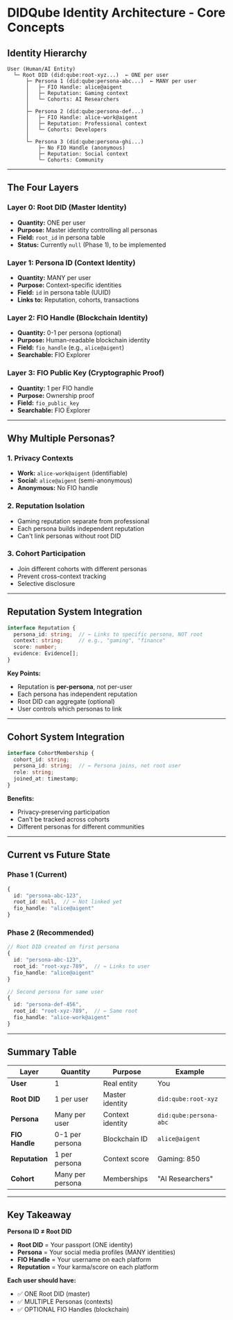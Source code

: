 # DIDQube Identity Architecture - Core Concepts

## Identity Hierarchy

```
User (Human/AI Entity)
  └─ Root DID (did:qube:root-xyz...)  ← ONE per user
      ├─ Persona 1 (did:qube:persona-abc...)  ← MANY per user
      │   ├─ FIO Handle: alice@aigent
      │   ├─ Reputation: Gaming context
      │   └─ Cohorts: AI Researchers
      │
      ├─ Persona 2 (did:qube:persona-def...)
      │   ├─ FIO Handle: alice-work@aigent
      │   ├─ Reputation: Professional context
      │   └─ Cohorts: Developers
      │
      └─ Persona 3 (did:qube:persona-ghi...)
          ├─ No FIO Handle (anonymous)
          ├─ Reputation: Social context
          └─ Cohorts: Community
```

---

## The Four Layers

### Layer 0: Root DID (Master Identity)
- **Quantity:** ONE per user
- **Purpose:** Master identity controlling all personas
- **Field:** `root_id` in persona table
- **Status:** Currently `null` (Phase 1), to be implemented

### Layer 1: Persona ID (Context Identity)
- **Quantity:** MANY per user
- **Purpose:** Context-specific identities
- **Field:** `id` in persona table (UUID)
- **Links to:** Reputation, cohorts, transactions

### Layer 2: FIO Handle (Blockchain Identity)
- **Quantity:** 0-1 per persona (optional)
- **Purpose:** Human-readable blockchain identity
- **Field:** `fio_handle` (e.g., `alice@aigent`)
- **Searchable:** FIO Explorer

### Layer 3: FIO Public Key (Cryptographic Proof)
- **Quantity:** 1 per FIO handle
- **Purpose:** Ownership proof
- **Field:** `fio_public_key`
- **Searchable:** FIO Explorer

---

## Why Multiple Personas?

### 1. Privacy Contexts
- **Work:** `alice-work@aigent` (identifiable)
- **Social:** `alice@aigent` (semi-anonymous)
- **Anonymous:** No FIO handle

### 2. Reputation Isolation
- Gaming reputation separate from professional
- Each persona builds independent reputation
- Can't link personas without root DID

### 3. Cohort Participation
- Join different cohorts with different personas
- Prevent cross-context tracking
- Selective disclosure

---

## Reputation System Integration

```typescript
interface Reputation {
  persona_id: string;  // ← Links to specific persona, NOT root
  context: string;     // e.g., "gaming", "finance"
  score: number;
  evidence: Evidence[];
}
```

**Key Points:**
- Reputation is **per-persona**, not per-user
- Each persona has independent reputation
- Root DID can aggregate (optional)
- User controls which personas to link

---

## Cohort System Integration

```typescript
interface CohortMembership {
  cohort_id: string;
  persona_id: string;  // ← Persona joins, not root user
  role: string;
  joined_at: timestamp;
}
```

**Benefits:**
- Privacy-preserving participation
- Can't be tracked across cohorts
- Different personas for different communities

---

## Current vs Future State

### Phase 1 (Current)
```typescript
{
  id: "persona-abc-123",
  root_id: null,  // ← Not linked yet
  fio_handle: "alice@aigent"
}
```

### Phase 2 (Recommended)
```typescript
// Root DID created on first persona
{
  id: "persona-abc-123",
  root_id: "root-xyz-789",  // ← Links to user
  fio_handle: "alice@aigent"
}

// Second persona for same user
{
  id: "persona-def-456",
  root_id: "root-xyz-789",  // ← Same root
  fio_handle: "alice-work@aigent"
}
```

---

## Summary Table

| Layer | Quantity | Purpose | Example |
|-------|----------|---------|---------|
| **User** | 1 | Real entity | You |
| **Root DID** | 1 per user | Master identity | `did:qube:root-xyz` |
| **Persona** | Many per user | Context identity | `did:qube:persona-abc` |
| **FIO Handle** | 0-1 per persona | Blockchain ID | `alice@aigent` |
| **Reputation** | 1 per persona | Context score | Gaming: 850 |
| **Cohort** | Many per persona | Memberships | "AI Researchers" |

---

## Key Takeaway

**Persona ID ≠ Root DID**

- **Root DID** = Your passport (ONE identity)
- **Persona** = Your social media profiles (MANY identities)
- **FIO Handle** = Your username on each platform
- **Reputation** = Your karma/score on each platform

**Each user should have:**
- ✅ ONE Root DID (master)
- ✅ MULTIPLE Personas (contexts)
- ✅ OPTIONAL FIO Handles (blockchain)
